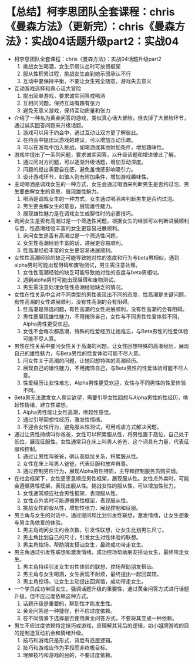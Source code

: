 # 【总结】柯李思团队全套课程：chris《曼森方法》（更新完）：chris《曼森方法》：实战04话题升级part2：实战04

-   柯李思团队全套课程：chris《曼森方法》：实战04话题升级part2
    1.  挑战女生喝酒，女生示弱认怂时可放弱框架
    2.  服从性积累过程，挑战女生直到她示弱承认不行
    3.  互动中要保持平衡，不要让女生完全随意，游戏失去意义
-   互动游戏选择和真心话大冒险
    1.  提出简单游戏，要求诚实回答或喝酒
    2.  互相问问题，保持互动有趣有张力
    3.  避免无意义游戏，保持互动质量和张力
-   介绍了一种名为黄金问答的游戏，类似真心话大冒险，但去掉了大冒险环节，通过诚实回答问题来升级话题。
    1.  游戏可以用于约会中，通过互动让双方更了解彼此。
    2.  在约会中提出玩游戏的建议，可以增加互动乐趣。
    3.  可以在游戏中加入挑战，如喝酒或其他附加条件，增加趣味性。
-   游戏中提出了一系列问题，要求诚实回答，以升级话题和增进彼此了解。
    1.  通过问对方问题，可以逐渐升级话题，增加互动深度。
    2.  问题的提出需要自在感，避免羞愧感影响吸引力。
    3.  设计游戏环节，如骗人则有附加条件，增加游戏趣味性。
-   主动喝酒是调戏女生的一种方式，女生会通过喝酒来判断男生是否约过泡，男生要曲解女生的意思，展现雄性魅力。
    1.  喝酒是调戏女生的一种方式，女生通过喝酒来判断男生是否约过泡。
    2.  男生要曲解女生的意思，展现雄性魅力。
    3.  展现雄性魅力是在调戏女生或聊性时的必要技巧。
-   询问女生是否有高潮过是一个筛选性问题，根据女生的经验可以判断进展顺利与否，性高潮经验丰富的女生更容易进展顺利。
    1.  询问女生是否有高潮过是一个筛选性问题。
    2.  女生性高潮经验丰富的话，进展更容易顺利。
    3.  性高潮经验丰富的女生更容易进展顺利。
-   女性性高潮经验的缺乏可能导致她对性的态度和行为与beta男相似，遇到alpha男时可能出现阻碍和废物测试，男生需注意处理。
    1.  女性性高潮经验的缺乏可能导致她对性的态度与beta男相似。
    2.  遇到alpha男时可能出现阻碍和废物测试。
    3.  男生需注意处理女性性高潮经验缺乏的情况。
-   女性在性关系中会对不同类型的男性表现出不同的态度，性高潮是关键问题，有性高潮的女性进展顺利，没有性高潮的会有阻碍。
    1.  性高潮是筛选问题，有性高潮的女性进展顺利，没有性高潮的会有阻碍。
    2.  男性要展现雄性魅力，不用掩饰自己，女性与不同男性性爱体验不同，Alpha男性更受欢迎。
    3.  女性不会每次都高潮，特殊的性爱经历让她难忘，与Beta男性的性爱体验可能不尽人意。
-   男性在性关系中要问女性关于高潮的问题，让女性回想特殊的高潮经历，展现自己的雄性魅力，与Beta男性的性爱体验可能不尽人意。
    1.  问女性关于高潮的问题，让她回想特殊的高潮经历。
    2.  展现自己的雄性魅力，不用掩饰自己，与Beta男性的性爱体验可能不尽人意。
    3.  性爱经历让女性难忘，Alpha男性更受欢迎，女性与不同男性的性爱体验不同。
-   Beta男无法激发女人真实欲望，需要引导女性回想与Alpha男性的性经历，唤起性情绪，建立性联想。
    1.  Alpha男性能让女性高潮，唤起性感觉。
    2.  通过引导回想性经历，激发性情绪。
    3.  不迎合女性行为，避免服从性测试，可用戏虐方式解决问题。
-   通过让男性持续叫你爸爸，女性可以积累服从性，将男性置于高位，自己处于低位，展现征服性。女性通常只在床上叫男人爸爸，这个词具有力量，代表征服和控制。
    1.  通过让男性叫爸爸，确认高低位关系，积累服从性。
    2.  女性在床上叫男人爸爸，代表征服和放弃自尊。
    3.  通过控制男性行为，展现Alpha男性特质，主导和控制服务员购买烟。
-   在社会框架下，女性更愿意顺应男性框架，展现服从性。女性点外卖时，可能会遵循男性框架，表现出服从性。挑战女性的服从性，可以增加性张力。
    1.  女性通常顺应社会男性框架，表现服从性。
    2.  女性点外卖时可能遵循男性框架，表现服从性。
    3.  挑战女性的服从性，增加性张力，展现控制和征服。
-   男主角与女生的对话中，通过提问和比划引发性联想，激发情绪，让女生想象与男主角做爱的体验。
    1.  男主角询问女生约会次数，引发性联想，让女生比划男生尺寸。
    2.  男主角比划自己的尺寸，引发女生对性体验的联想。
    3.  男主角控场，帮助朋友搭讪女生，最终成功带走女生。
-   男主角通过引发性联想和激发情绪，成功控场帮助朋友搭讪女生，最终带走女生。
    1.  男主角持续引发女生对性体验的联想，控场帮助朋友搭讪。
    2.  男主角与女生喝酒，女生表现不耐烦，最终提出一起回宾馆。
    3.  男主角控场，让女生主动提出回宾馆，成功带走女生。
-   一个学员成功带回女生，强调话题升级的重要性，通过黄金问答方式进行话题升级，但不应过度依赖这种方式。
    1.  话题升级是重要的，聊到性才能发生性。
    2.  黄金问答是一种捷径，但不应过度依赖。
    3.  在不同情景下选择是否使用黄金问答方式，不要将其变成一种依赖。
-   男生不应过度依赖特定技巧或游戏，应理解其背后的逻辑，如小姐牌游戏的目的是制造互动机会和情绪升级。
    1.  技巧和游戏只是形式，背后有底层逻辑。
    2.  技巧和游戏应作为手段而非终极目标。
    3.  理解技巧和游戏的目的，不要过度依赖。